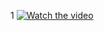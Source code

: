 1
[![Watch the video](https://i.imgur.com/vKb2F1B.png)](https://www.youtube.com/watch?v=wa3Ud3ZWrdY)
